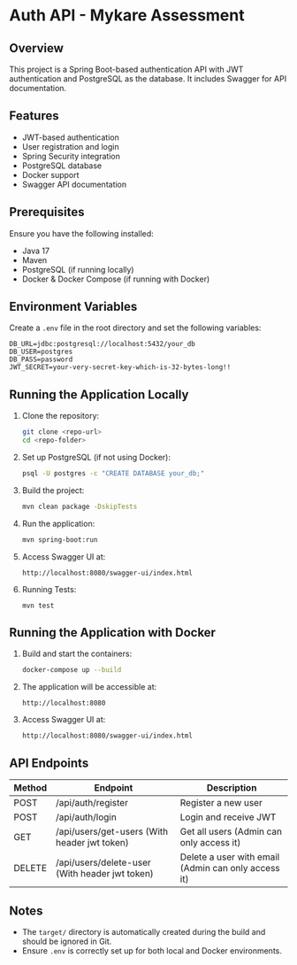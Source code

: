 # Auth API - Mykare Assessment

## Overview
This project is a Spring Boot-based authentication API with JWT authentication and PostgreSQL as the database. It includes Swagger for API documentation.

## Features
- JWT-based authentication
- User registration and login
- Spring Security integration
- PostgreSQL database
- Docker support
- Swagger API documentation

## Prerequisites
Ensure you have the following installed:
- Java 17
- Maven
- PostgreSQL (if running locally)
- Docker & Docker Compose (if running with Docker)

## Environment Variables
Create a `.env` file in the root directory and set the following variables:

```
DB_URL=jdbc:postgresql://localhost:5432/your_db
DB_USER=postgres
DB_PASS=password
JWT_SECRET=your-very-secret-key-which-is-32-bytes-long!!
```

## Running the Application Locally

1. Clone the repository:
   ```sh
   git clone <repo-url>
   cd <repo-folder>
   ```
2. Set up PostgreSQL (if not using Docker):
   ```sh
   psql -U postgres -c "CREATE DATABASE your_db;"
   ```
3. Build the project:
   ```sh
   mvn clean package -DskipTests
   ```
4. Run the application:
   ```sh
   mvn spring-boot:run
   ```
5. Access Swagger UI at:
   ```
   http://localhost:8080/swagger-ui/index.html
   ```
6. Running Tests:
   ```
   mvn test
   ```   

## Running the Application with Docker

1. Build and start the containers:
   ```sh
   docker-compose up --build
   ```
2. The application will be accessible at:
   ```
   http://localhost:8080
   ```
3. Access Swagger UI at:
   ```
   http://localhost:8080/swagger-ui/index.html
   ```

## API Endpoints
| Method | Endpoint | Description |
|--------|---------|-------------|
| POST | /api/auth/register | Register a new user |
| POST | /api/auth/login | Login and receive JWT |
| GET | /api/users/get-users (With header jwt token) | Get all users (Admin can only access it) |
| DELETE | /api/users/delete-user (With header jwt token) | Delete a user with email (Admin can only access it) |

## Notes
- The `target/` directory is automatically created during the build and should be ignored in Git.
- Ensure `.env` is correctly set up for both local and Docker environments.



